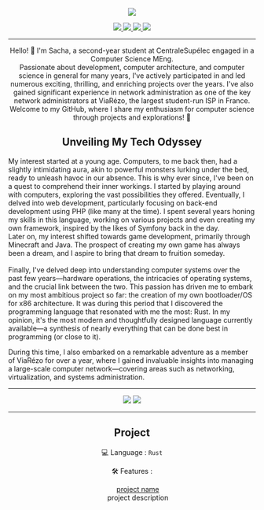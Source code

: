 <p align="center">
  <img src="https://img.freepik.com/free-vector/desert-landscape-with-road-night_107791-10148.jpg?size=626&ext=jpg">
</p>
<p align="center">
  <a href="mailto:sdupuydauby@protonmail.com">
    <img src="https://img.shields.io/badge/ProtonMail-8B89CC?style=for-the-badge&logo=protonmail&logoColor=white" >
  </a>
  <a href="https://www.linkedin.com/in/sacha-dupuydauby">
    <img src="https://img.shields.io/badge/linkedin-%230077B5.svg?style=for-the-badge&logo=linkedin&logoColor=white" >
  </a>
  <a href="https://www.instagram.com/sacha_dpdb">
    <img src="https://img.shields.io/badge/Instagram-E4405F?style=for-the-badge&logo=instagram&logoColor=white" >
  </a>
  <a href="https://twitter.com/sdpdb">
    <img src="https://img.shields.io/badge/X-%23000000.svg?style=for-the-badge&logo=X&logoColor=white" >
  </a>
</p>

---

<p align="center">
Hello! 👋 I'm Sacha, a second-year student at CentraleSupélec engaged in a Computer Science MEng. <br/> Passionate about development, computer architecture, and computer science in general for many years, I've actively participated in and led numerous exciting, thrilling, and enriching projects over the years. I've also gained significant experience in network administration as one of the key network administrators at ViaRézo, the largest student-run ISP in France. <br/>
  Welcome to my GitHub, where I share my enthusiasm for computer science through projects and explorations! 🚀
</p>
  <h2 align="center"> Unveiling My Tech Odyssey </h2>
<p>

My interest started at a young age. Computers, to me back then, had a slightly intimidating aura, akin to powerful monsters lurking under the bed, ready to unleash havoc in our absence. This is why ever since, I've been on a quest to comprehend their inner workings.
I started by playing around with computers, exploring the vast possibilities they offered. Eventually, I delved into web development, particularly focusing on back-end development using PHP (like many at the time). I spent several years honing my skills in this language, working on various projects and even creating my own framework, inspired by the likes of Symfony back in the day. <br/>
Later on, my interest shifted towards game development, primarily through Minecraft and Java. The prospect of creating my own game has always been a dream, and I aspire to bring that dream to fruition someday. <br/> <br/>
Finally, I've delved deep into understanding computer systems over the past few years—hardware operations, the intricacies of operating systems, and the crucial link between the two. This passion has driven me to embark on my most ambitious project so far: the creation of my own bootloader/OS for x86 architecture.
It was during this period that I discovered the programming language that resonated with me the most: Rust. In my opinion, it's the most modern and thoughtfully designed language currently available—a synthesis of nearly everything that can be done best in programming (or close to it). <br/>

During this time, I also embarked on a remarkable adventure as a member of ViaRézo for over a year, where I gained invaluable insights into managing a large-scale computer network—covering areas such as networking, virtualization, and systems administration.

</p>


---

<p align="center">
<img src="https://github-readme-stats.vercel.app/api?username=sleiderr&theme=tokyonight&hide_border=false&include_all_commits=true&count_private=true">
<img src="https://github-readme-streak-stats.herokuapp.com/?user=sleiderr&theme=tokyonight&hide_border=false">
</p>

---

<h2 align="center" > Project </h2> 
<p align="center" > 💻 Language : <code>Rust</code> </p> 
<p align="center" > 🛠️ Features : </p> 

<ul list-style-type="none" align="center">
  <p>
    <a href = "https://github.com/frozenpeach-dev/bootloader" > project name </a> <br/>
    project description
  </p>
</ul>

<!-- ![](https://github-readme-stats.vercel.app/api/top-langs/?username=sleiderr&theme=tokyonight&hide_border=false&include_all_commits=true&count_private=true&layout=compact)<br/> --!>
